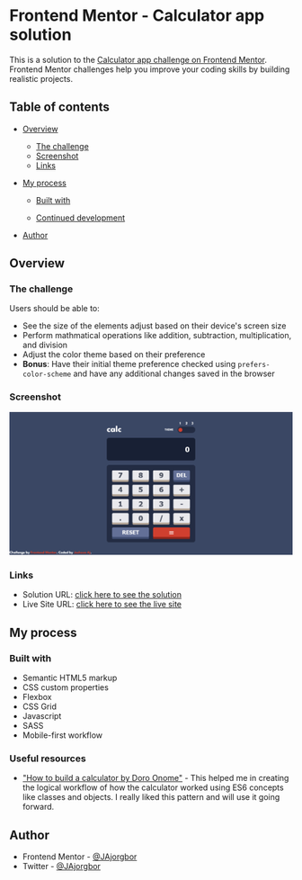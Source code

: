 # Frontend Mentor - Calculator app solution

This is a solution to the [Calculator app challenge on Frontend Mentor](https://www.frontendmentor.io/challenges/calculator-app-9lteq5N29). Frontend Mentor challenges help you improve your coding skills by building realistic projects. 

## Table of contents

- [Overview](#overview)
  - [The challenge](#the-challenge)
  - [Screenshot](#screenshot)
  - [Links](#links)
- [My process](#my-process)
  - [Built with](#built-with)

  - [Continued development](#continued-development)

- [Author](#author)



## Overview

### The challenge

Users should be able to:

- See the size of the elements adjust based on their device's screen size
- Perform mathmatical operations like addition, subtraction, multiplication, and division
- Adjust the color theme based on their preference
- **Bonus**: Have their initial theme preference checked using `prefers-color-scheme` and have any additional changes saved in the browser

### Screenshot

![](./screenshot.png)




### Links

- Solution URL: [click here to see the solution](https://your-solution-url.com)
- Live Site URL: [click here to see the live site](https://JAjorgbor.github.io/calculator-frontend-mentor-challenge/)

## My process

### Built with

- Semantic HTML5 markup
- CSS custom properties
- Flexbox
- CSS Grid
- Javascript
- SASS
- Mobile-first workflow


### Useful resources

- ["How to build a calculator by Doro Onome"](https://www.section.io/engineering-education/building-a-calculator-a-javascript-project-for-beginners/) - This helped me in creating the logical workflow of how the calculator worked using ES6 concepts like classes and objects. I really liked this pattern and will use it going forward.

## Author


- Frontend Mentor - [@JAjorgbor](https://www.frontendmentor.io/profile/JAjorgbor)
- Twitter - [@JAjorgbor](https://www.twitter.com/JAjorgbor)
